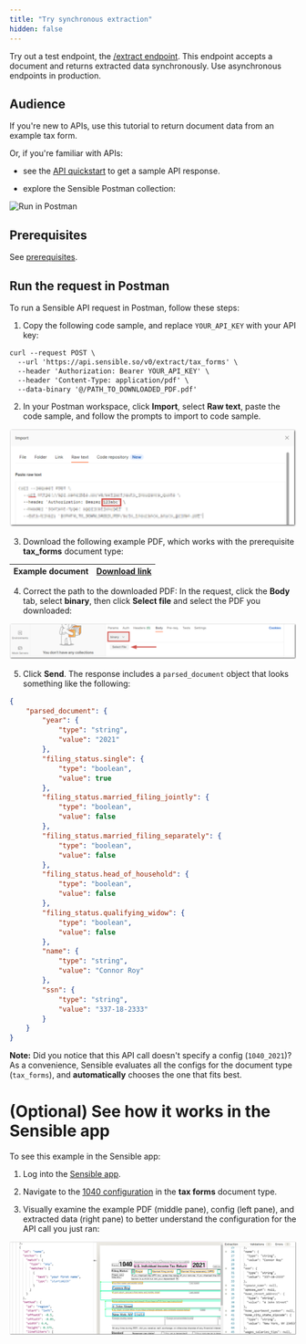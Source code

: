 ```yaml
---
title: "Try synchronous extraction"
hidden: false
---
```


Try out a test endpoint, the [/extract endpoint](https://sensiblehq.readme.io/reference#rate-confirmations). This endpoint accepts a document and returns extracted data synchronously. Use asynchronous endpoints in production.

Audience
---

If you're new to APIs, use this tutorial to return document data from an example tax form.

Or, if you're familiar with APIs:

- see the [API quickstart](doc:quickstart) to get a sample API response.

- explore the Sensible Postman collection:

![Run in Postman](https://run.pstmn.io/button.svg)

Prerequisites
---

See [prerequisites](doc:api-tutorial#prerequisites).

Run the request in Postman
----

To run a Sensible API request in Postman, follow these steps:

1. Copy the following code sample, and replace `YOUR_API_KEY` with your API key:


```curl
curl --request POST \
  --url 'https://api.sensible.so/v0/extract/tax_forms' \
  --header 'Authorization: Bearer YOUR_API_KEY' \
  --header 'Content-Type: application/pdf' \
  --data-binary '@/PATH_TO_DOWNLOADED_PDF.pdf'
```

2. In your Postman workspace, click **Import**, select **Raw text**, paste the code sample, and follow the prompts to import to code sample.

  ![Click to enlarge](https://raw.githubusercontent.com/sensible-hq/sensible-docs/main/readme-sync/assets/v0/images/final/api_quickstart_postman_import.png)

3. Download the following example PDF, which works with the prerequisite  **tax_forms**  document type:

| Example document | [Download link](https://github.com/sensible-hq/sensible-configuration-library/raw/main/tax_forms/1040/2021/1040_2021_sample.pdf) |
| ----------- | ------------------------------------------------------------ |

4.  Correct the path to the downloaded PDF: In the request, click the **Body** tab, select **binary**, then click **Select file** and select the PDF you downloaded:

  ![Click to enlarge](https://raw.githubusercontent.com/sensible-hq/sensible-docs/main/readme-sync/assets/v0/images/final/api_quickstart_postman_file.png)



5. Click **Send**. The response includes a `parsed_document` object that looks something like the following:

```json
{
	"parsed_document": {
		"year": {
			"type": "string",
			"value": "2021"
		},
		"filing_status.single": {
			"type": "boolean",
			"value": true
		},
		"filing_status.married_filing_jointly": {
			"type": "boolean",
			"value": false
		},
		"filing_status.married_filing_separately": {
			"type": "boolean",
			"value": false
		},
		"filing_status.head_of_household": {
			"type": "boolean",
			"value": false
		},
		"filing_status.qualifying_widow": {
			"type": "boolean",
			"value": false
		},
		"name": {
			"type": "string",
			"value": "Connor Roy"
		},
		"ssn": {
			"type": "string",
			"value": "337-18-2333"
		}
	}
}
```

**Note:**  Did you notice that this API call doesn't specify a config (`1040_2021`)? As a convenience, Sensible evaluates all the configs for the document type  (`tax_forms`), and **automatically** chooses the one that fits best.

(Optional) See how it works in the Sensible app
=====

To see this example in the Sensible app:

1. Log into the [Sensible app](https://app.sensible.so/signin/).

2. Navigate to the [1040 configuration](https://app.sensible.so/editor/?d=tax_forms&c=1040_2021&g=1040_2021_sample) in the **tax forms** document type.

3. Visually examine the example PDF (middle pane), config (left pane), and extracted data (right pane) to better understand the configuration for the API call you just ran:

![q](https://raw.githubusercontent.com/sensible-hq/sensible-docs/main/readme-sync/assets/v0/images/final/api_quickstart_app.png)
